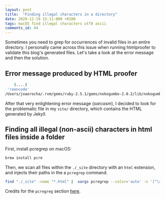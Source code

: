 ```yaml
---
layout: post
title:  "Finding illegal characters in a directory"
date: 2020-12-19 15:11:000 +0100
tags: macOS find illegal characters utf8 ascii
comments_id: 44
---
```


Sometimes you need to grep for occurrences of invalid files in an entire directory. I personally came across this issue when running htmlproofer to validate this blog's generated files. Let's take a look at the error message and then the solution.

## Error message produced by HTML proofer

```bash
	(....)
 'reencode'
/Users/joaorocha/.rvm/gems/ruby-2.5.1/gems/nokogumbo-2.0.2/lib/nokogumbo/html5.rb:164:in 'encode': "\xC3" on US-ASCII (Encoding::InvalidByteSequenceError)
```

After that very enlightening error message (*sarcasm*), I decided to look for the problematic file in my `site/` directory, which contains the HTML generated by Jekyll.

## Finding all illegal (non-ascii) characters in html files inside a folder

First, install pcregrep on macOS:

```bash
brew install pcre
```

Then, we scan all files within the `./_site` directory with an `html` extension, and injects their paths in the a `pcregrep` command.

```bash
find "./_site" -name "*.html" |  xargs pcregrep --color='auto' -n '[^\x00-\x7F]' {}
```

Credits for the `pcregreg` section [here](https://stackoverflow.com/questions/3001177/how-do-i-grep-for-all-non-ascii-characters).
